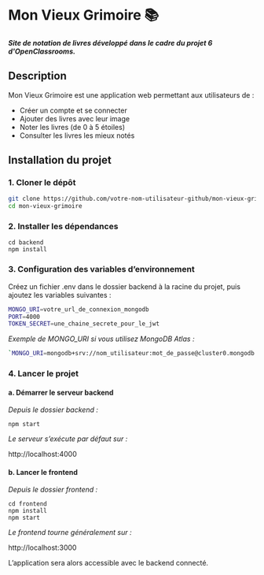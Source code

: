 # Mon Vieux Grimoire 📚
#### *Site de notation de livres développé dans le cadre du projet 6 d'OpenClassrooms.*

## Description
Mon Vieux Grimoire est une application web permettant aux utilisateurs de :

- Créer un compte et se connecter
- Ajouter des livres avec leur image
- Noter les livres (de 0 à 5 étoiles)
- Consulter les livres les mieux notés

## Installation du projet
### 1. Cloner le dépôt

```bash
git clone https://github.com/votre-nom-utilisateur-github/mon-vieux-grimoire.git
cd mon-vieux-grimoire
```
### 2. Installer les dépendances  
`cd backend`<br>
`npm install`

### 3. Configuration des variables d’environnement
Créez un fichier .env dans le dossier backend à la racine du projet, puis ajoutez les variables suivantes :  

```bash
MONGO_URI=votre_url_de_connexion_mongodb
PORT=4000
TOKEN_SECRET=une_chaine_secrete_pour_le_jwt
```

  *Exemple de MONGO_URI si vous utilisez MongoDB Atlas :*
  ```bash
  `MONGO_URI=mongodb+srv://nom_utilisateur:mot_de_passe@cluster0.mongodb.net/monvieuxgrimoire`
  ```

### 4. Lancer le projet
#### a. Démarrer le serveur backend

*Depuis le dossier backend :*

`npm start`


*Le serveur s’exécute par défaut sur :*

http://localhost:4000

#### b. Lancer le frontend

*Depuis le dossier frontend :*

`cd frontend`<br>
`npm install`<br>
`npm start`


*Le frontend tourne généralement sur :*

http://localhost:3000


L’application sera alors accessible avec le backend connecté.
